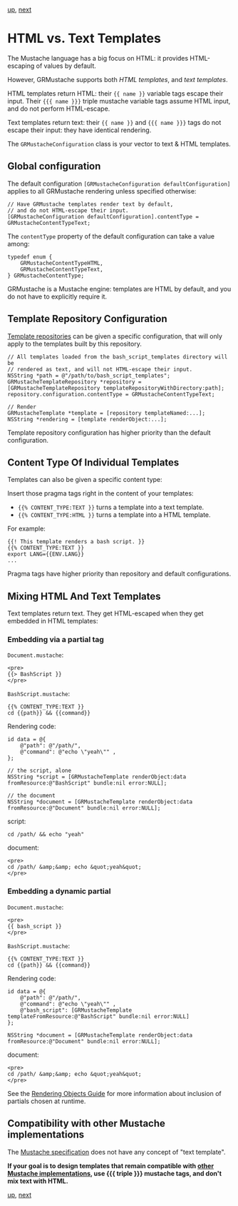 [up](../../../../GRMustache#documentation), [next](runtime.md)

HTML vs. Text Templates
=======================

The Mustache language has a big focus on HTML: it provides HTML-escaping of values by default.

However, GRMustache supports both *HTML templates*, and *text templates*.

HTML templates return HTML: their `{{ name }}` variable tags escape their input. Their `{{{ name }}}` triple mustache variable tags assume HTML input, and do not perform HTML-escape.

Text templates return text: their `{{ name }}` and `{{{ name }}}` tags do not escape their input: they have identical rendering.

The `GRMustacheConfiguration` class is your vector to text & HTML templates.


Global configuration
--------------------

The default configuration `[GRMustacheConfiguration defaultConfiguration]`
applies to all GRMustache rendering unless specified otherwise:

```objc
// Have GRMustache templates render text by default,
// and do not HTML-escape their input.
[GRMustacheConfiguration defaultConfiguration].contentType = GRMustacheContentTypeText;
```

The `contentType` property of the default configuration can take a value among:

```objc
typedef enum {
    GRMustacheContentTypeHTML,
    GRMustacheContentTypeText,
} GRMustacheContentType;
```

GRMustache is a Mustache engine: templates are HTML by default, and you do not have to explicitly require it.


Template Repository Configuration
---------------------------------

[Template repositories](template_repositories.md) can be given a specific configuration, that will only apply to the templates built by this repository.

```objc
// All templates loaded from the bash_script_templates directory will be
// rendered as text, and will not HTML-escape their input.
NSString *path = @"/path/to/bash_script_templates";
GRMustacheTemplateRepository *repository = [GRMustacheTemplateRepository templateRepositoryWithDirectory:path];
repository.configuration.contentType = GRMustacheContentTypeText;

// Render
GRMustacheTemplate *template = [repository templateNamed:...];
NSString *rendering = [template renderObject:...];
````

Template repository configuration has higher priority than the default configuration.

Content Type Of Individual Templates
------------------------------------

Templates can also be given a specific content type:

Insert those pragma tags right in the content of your templates:

- `{{% CONTENT_TYPE:TEXT }}` turns a template into a text template.
- `{{% CONTENT_TYPE:HTML }}` turns a template into a HTML template.

For example:

    {{! This template renders a bash script. }}
    {{% CONTENT_TYPE:TEXT }}
    export LANG={{ENV.LANG}}
    ...

Pragma tags have higher priority than repository and default configurations.

Mixing HTML And Text Templates
------------------------------

Text templates return text. They get HTML-escaped when they get embedded in HTML templates:

### Embedding via a partial tag

`Document.mustache`:

    <pre>
    {{> BashScript }}
    </pre>

`BashScript.mustache`:

    {{% CONTENT_TYPE:TEXT }}
    cd {{path}} && {{command}}

Rendering code:

    id data = @{
        @"path": @"/path/",
        @"command": @"echo \"yeah\"" ,
    };
    
    // the script, alone
    NSString *script = [GRMustacheTemplate renderObject:data fromResource:@"BashScript" bundle:nil error:NULL];
    
    // the document
    NSString *document = [GRMustacheTemplate renderObject:data fromResource:@"Document" bundle:nil error:NULL];

script:

    cd /path/ && echo "yeah"

document:

    <pre>
    cd /path/ &amp;&amp; echo &quot;yeah&quot;
    </pre>

### Embedding a dynamic partial

`Document.mustache`:

    <pre>
    {{ bash_script }}
    </pre>

`BashScript.mustache`:

    {{% CONTENT_TYPE:TEXT }}
    cd {{path}} && {{command}}

Rendering code:

    id data = @{
        @"path": @"/path/",
        @"command": @"echo \"yeah\"" ,
        @"bash_script": [GRMustacheTemplate templateFromResource:@"BashScript" bundle:nil error:NULL]
    };
    
    NSString *document = [GRMustacheTemplate renderObject:data fromResource:@"Document" bundle:nil error:NULL];

document:

    <pre>
    cd /path/ &amp;&amp; echo &quot;yeah&quot;
    </pre>

See the [Rendering Objects Guide](rendering_objects.md) for more information about inclusion of partials chosen at runtime.

Compatibility with other Mustache implementations
-------------------------------------------------

The [Mustache specification](https://github.com/mustache/spec) does not have any concept of "text template".

**If your goal is to design templates that remain compatible with [other Mustache implementations](https://github.com/defunkt/mustache/wiki/Other-Mustache-implementations), use {{{ triple }}} mustache tags, and don't mix text with HTML.**

[up](../../../../GRMustache#documentation), [next](runtime.md)
